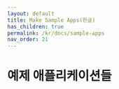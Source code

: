 ```yaml
---
layout: default
title: Make Sample Apps(한글)
has_children: true
permalink: /kr/docs/sample-apps
nav_order: 21
---
```


# 예제 애플리케이션들
